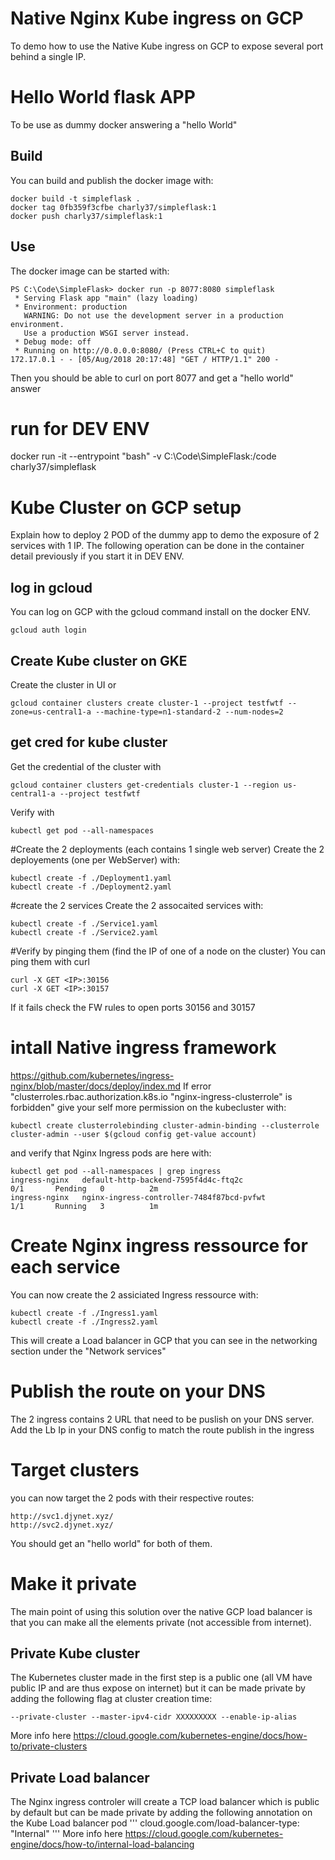 # Native Nginx Kube ingress on GCP

To demo how to use the Native Kube ingress on GCP to expose several port behind a single IP.

# Hello World flask APP

To be use as dummy docker answering a "hello World"

## Build
You can build and publish the docker image with: 
```
docker build -t simpleflask .
docker tag 0fb359f3cfbe charly37/simpleflask:1
docker push charly37/simpleflask:1
```
## Use
The docker image can be started with:
```
PS C:\Code\SimpleFlask> docker run -p 8077:8080 simpleflask
 * Serving Flask app "main" (lazy loading)
 * Environment: production
   WARNING: Do not use the development server in a production environment.
   Use a production WSGI server instead.
 * Debug mode: off
 * Running on http://0.0.0.0:8080/ (Press CTRL+C to quit)
172.17.0.1 - - [05/Aug/2018 20:17:48] "GET / HTTP/1.1" 200 -
```
Then you should be able to curl on port 8077 and get a "hello world" answer

# run for DEV ENV
docker run -it --entrypoint "bash" -v C:\Code\SimpleFlask\:/code charly37/simpleflask

# Kube Cluster on GCP setup

Explain how to deploy 2 POD of the dummy app to demo the exposure of 2 services with 1 IP. The following operation can be done in the container detail previously if you start it in DEV ENV.

## log in gcloud
You can log on GCP with the gcloud command install on the docker ENV.
```
gcloud auth login
```

## Create Kube cluster on GKE
Create the cluster in UI or
```
gcloud container clusters create cluster-1 --project testfwtf --zone=us-central1-a --machine-type=n1-standard-2 --num-nodes=2
```

## get cred for kube cluster
Get the credential of the cluster with
```
gcloud container clusters get-credentials cluster-1 --region us-central1-a --project testfwtf
```
Verify with
```
kubectl get pod --all-namespaces
```

#Create the 2 deployments (each contains 1 single web server)
Create the 2 deployements (one per WebServer) with:
```
kubectl create -f ./Deployment1.yaml
kubectl create -f ./Deployment2.yaml
```

#create the 2 services
Create the 2 assocaited services with:
```
kubectl create -f ./Service1.yaml
kubectl create -f ./Service2.yaml
```
#Verify by pinging them (find the IP of one of a node on the cluster)
You can ping them with curl
```
curl -X GET <IP>:30156
curl -X GET <IP>:30157
```
If it fails check the FW rules to open ports 30156 and 30157

# intall Native ingress framework
https://github.com/kubernetes/ingress-nginx/blob/master/docs/deploy/index.md
If error "clusterroles.rbac.authorization.k8s.io "nginx-ingress-clusterrole" is forbidden" give your self more permission on the kubecluster with: 
```
kubectl create clusterrolebinding cluster-admin-binding --clusterrole cluster-admin --user $(gcloud config get-value account)
```
and verify that Nginx Ingress pods are here with: 
```
kubectl get pod --all-namespaces | grep ingress
ingress-nginx   default-http-backend-7595f4d4c-ftq2c                  0/1       Pending   0          2m
ingress-nginx   nginx-ingress-controller-7484f87bcd-pvfwt             1/1       Running   3          1m
```

# Create Nginx ingress ressource for each service
You can now create the 2 assiciated Ingress ressource with:
```
kubectl create -f ./Ingress1.yaml
kubectl create -f ./Ingress2.yaml
```
This will create a Load balancer in GCP that you can see in the networking section under the "Network services"

# Publish the route on your DNS
The 2 ingress contains 2 URL that need to be puslish on your DNS server.
Add the Lb Ip in your DNS config to match the route publish in the ingress

# Target clusters
you can now target the 2 pods with their respective routes:
```
http://svc1.djynet.xyz/
http://svc2.djynet.xyz/
```
You should get an "hello world" for both of them. 

# Make it private
The main point of using this solution over the native GCP load balancer is that you can make all the elements private (not accessible from internet).

## Private Kube cluster
The Kubernetes cluster made in the first step is a public one (all VM have public IP and are thus expose on internet) but it can be made private by adding the following flag at cluster creation time: 
```
--private-cluster --master-ipv4-cidr XXXXXXXXX --enable-ip-alias
```
More info here https://cloud.google.com/kubernetes-engine/docs/how-to/private-clusters
## Private Load balancer
The Nginx ingress controler will create a TCP load balancer which is public by default but can be made private by adding the following annotation on the Kube Load balancer pod
'''
cloud.google.com/load-balancer-type: "Internal"
'''
More info here https://cloud.google.com/kubernetes-engine/docs/how-to/internal-load-balancing